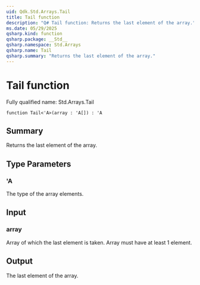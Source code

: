 ```yaml
---
uid: Qdk.Std.Arrays.Tail
title: Tail function
description: "Q# Tail function: Returns the last element of the array."
ms.date: 05/29/2025
qsharp.kind: function
qsharp.package: __Std__
qsharp.namespace: Std.Arrays
qsharp.name: Tail
qsharp.summary: "Returns the last element of the array."
---
```


# Tail function

Fully qualified name: Std.Arrays.Tail

```qsharp
function Tail<'A>(array : 'A[]) : 'A
```

## Summary
Returns the last element of the array.

## Type Parameters
### 'A
The type of the array elements.

## Input
### array
Array of which the last element is taken. Array must have at least 1 element.

## Output
The last element of the array.
